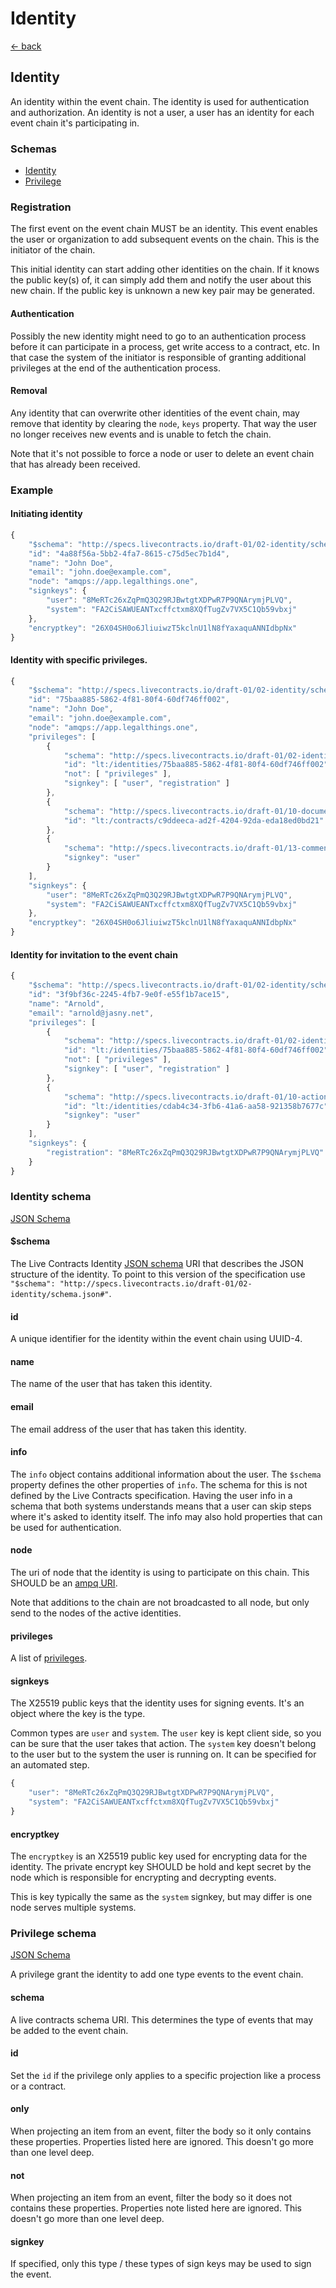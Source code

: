 # Identity

[← back](../)

## Identity

An identity within the event chain. The identity is used for authentication and authorization. An identity is not a user, a user has an identity for each event chain it's participating in.

### Schemas

* [Identity](./#identity-schema)
* [Privilege](./#privilege-schema)

### Registration

The first event on the event chain MUST be an identity. This event enables the user or organization to add subsequent events on the chain. This is the initiator of the chain.

This initial identity can start adding other identities on the chain. If it knows the public key\(s\) of, it can simply add them and notify the user about this new chain. If the public key is unknown a new key pair may be generated.

#### Authentication

Possibly the new identity might need to go to an authentication process before it can participate in a process, get write access to a contract, etc. In that case the system of the initiator is responsible of granting additional privileges at the end of the authentication process.

#### Removal

Any identity that can overwrite other identities of the event chain, may remove that identity by clearing the `node`, `keys` property. That way the user no longer receives new events and is unable to fetch the chain.

Note that it's not possible to force a node or user to delete an event chain that has already been received.

### Example

#### Initiating identity

```javascript
{
    "$schema": "http://specs.livecontracts.io/draft-01/02-identity/schema.json#",
    "id": "4a88f56a-5bb2-4fa7-8615-c75d5ec7b1d4",
    "name": "John Doe",
    "email": "john.doe@example.com",
    "node": "amqps://app.legalthings.one",
    "signkeys": {
        "user": "8MeRTc26xZqPmQ3Q29RJBwtgtXDPwR7P9QNArymjPLVQ",
        "system": "FA2CiSAWUEANTxcffctxm8XQfTugZv7VX5C1Qb59vbxj"
    },
    "encryptkey": "26X04SH0o6JliuiwzT5kclnU1lN8fYaxaquANNIdbpNx"
}
```

#### Identity with specific privileges.

```javascript
{
    "$schema": "http://specs.livecontracts.io/draft-01/02-identity/schema.json#",
    "id": "75baa885-5862-4f81-80f4-60df746ff002",
    "name": "John Doe",
    "email": "john.doe@example.com",
    "node": "amqps://app.legalthings.one",
    "privileges": [
        {
            "schema": "http://specs.livecontracts.io/draft-01/02-identity/schema.json#",
            "id": "lt:/identities/75baa885-5862-4f81-80f4-60df746ff002",
            "not": [ "privileges" ],
            "signkey": [ "user", "registration" ]
        },
        {
            "schema": "http://specs.livecontracts.io/draft-01/10-document/schema.json#",
            "id": "lt:/contracts/c9ddeeca-ad2f-4204-92da-eda18ed0bd21"
        },
        {
            "schema": "http://specs.livecontracts.io/draft-01/13-comment/schema.json#",
            "signkey": "user"
        }
    ],
    "signkeys": {
        "user": "8MeRTc26xZqPmQ3Q29RJBwtgtXDPwR7P9QNArymjPLVQ",
        "system": "FA2CiSAWUEANTxcffctxm8XQfTugZv7VX5C1Qb59vbxj"
    },
    "encryptkey": "26X04SH0o6JliuiwzT5kclnU1lN8fYaxaquANNIdbpNx"
}
```

#### Identity for invitation to the event chain

```javascript
{
    "$schema": "http://specs.livecontracts.io/draft-01/02-identity/schema.json#",
    "id": "3f9bf36c-2245-4fb7-9e0f-e55f1b7ace15",
    "name": "Arnold",
    "email": "arnold@jasny.net",
    "privileges": [
        {
            "schema": "http://specs.livecontracts.io/draft-01/02-identity/schema.json#",
            "id": "lt:/identities/75baa885-5862-4f81-80f4-60df746ff002",
            "not": [ "privileges" ],
            "signkey": [ "user", "registration" ]
        },
        {
            "schema": "http://specs.livecontracts.io/draft-01/10-action/schema.json#",
            "id": "lt:/identities/cdab4c34-3fb6-41a6-aa58-921358b7677c",
            "signkey": "user"
        }
    ],
    "signkeys": {
        "registration": "8MeRTc26xZqPmQ3Q29RJBwtgtXDPwR7P9QNArymjPLVQ"
    }
}
```

### Identity schema

[JSON Schema](../02-identity/schema.json)

#### $schema

The Live Contracts Identity [JSON schema](http://json-schema.org) URI that describes the JSON structure of the identity. To point to this version of the specification use `"$schema": "http://specs.livecontracts.io/draft-01/02-identity/schema.json#"`.

#### id

A unique identifier for the identity within the event chain using UUID-4.

#### name

The name of the user that has taken this identity.

#### email

The email address of the user that has taken this identity.

#### info

The `info` object contains additional information about the user. The `$schema` property defines the other properties of `info`. The schema for this is not defined by the Live Contracts specification. Having the user info in a schema that both systems understands means that a user can skip steps where it's asked to identity itself. The info may also hold properties that can be used for authentication.

#### node

The uri of node that the identity is using to participate on this chain. This SHOULD be an [ampq URI](https://www.rabbitmq.com/uri-spec.html).

Note that additions to the chain are not broadcasted to all node, but only send to the nodes of the active identities.

#### privileges

A list of [privileges](./#privilege).

#### signkeys

The X25519 public keys that the identity uses for signing events. It's an object where the key is the type.

Common types are `user` and `system`. The `user` key is kept client side, so you can be sure that the user takes that action. The `system` key doesn't belong to the user but to the system the user is running on. It can be specified for an automated step.

```javascript
{
    "user": "8MeRTc26xZqPmQ3Q29RJBwtgtXDPwR7P9QNArymjPLVQ",
    "system": "FA2CiSAWUEANTxcffctxm8XQfTugZv7VX5C1Qb59vbxj"
}
```

#### encryptkey

The `encryptkey` is an X25519 public key used for encrypting data for the identity. The private encrypt key SHOULD be hold and kept secret by the node which is responsible for encrypting and decrypting events.

This is key typically the same as the `system` signkey, but may differ is one node serves multiple systems.

### Privilege schema

[JSON Schema](../02-identity/schema.json#privilege)

A privilege grant the identity to add one type events to the event chain.

#### schema

A live contracts schema URI. This determines the type of events that may be added to the event chain.

#### id

Set the `id` if the privilege only applies to a specific projection like a process or a contract.

#### only

When projecting an item from an event, filter the body so it only contains these properties. Properties listed here are ignored. This doesn't go more than one level deep.

#### not

When projecting an item from an event, filter the body so it does not contains these properties. Properties note listed here are ignored. This doesn't go more than one level deep.

#### signkey

If specified, only this type / these types of sign keys may be used to sign the event.

